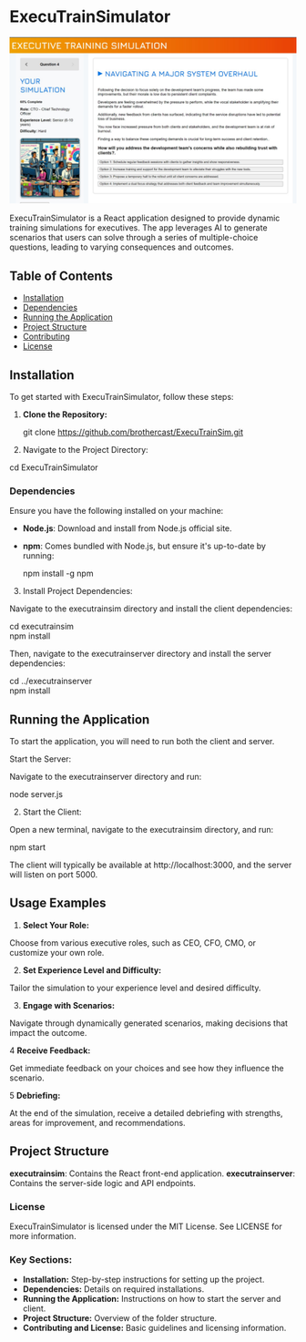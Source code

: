 # ExecuTrainSimulator  

![Screengrab1](./Screengrab1.jpg)

ExecuTrainSimulator is a React application designed to provide dynamic training simulations for executives. The app leverages AI to generate scenarios that users can solve through a series of multiple-choice questions, leading to varying consequences and outcomes.  
  
## Table of Contents  
  
- [Installation](#installation)  
- [Dependencies](#dependencies)  
- [Running the Application](#running-the-application)  
- [Project Structure](#project-structure)  
- [Contributing](#contributing)  
- [License](#license)  
  
## Installation  
  
To get started with ExecuTrainSimulator, follow these steps:  
  
1. **Clone the Repository:**  
  
   git clone https://github.com/brothercast/ExecuTrainSim.git
 
2. Navigate to the Project Directory:


cd ExecuTrainSimulator  
 

### Dependencies
 
Ensure you have the following installed on your machine:

- **Node.js**: Download and install from Node.js official site.
- **npm**: Comes bundled with Node.js, but ensure it's up-to-date by running:

    npm install -g npm  
 
3. Install Project Dependencies:

Navigate to the executrainsim directory and install the client dependencies:

cd executrainsim  
npm install  

Then, navigate to the executrainserver directory and install the server dependencies:

cd ../executrainserver  
npm install  
 
## Running the Application
 
To start the application, you will need to run both the client and server.

Start the Server:

Navigate to the executrainserver directory and run:

node server.js  
 
2. Start the Client:

Open a new terminal, navigate to the executrainsim directory, and run:

npm start  
 
The client will typically be available at http://localhost:3000, and the server will listen on port 5000.

## Usage Examples
 

1. **Select Your Role:**

Choose from various executive roles, such as CEO, CFO, CMO, or customize your own role.

2. **Set Experience Level and Difficulty:**

Tailor the simulation to your experience level and desired difficulty.

3. **Engage with Scenarios:**

Navigate through dynamically generated scenarios, making decisions that impact the outcome.

4 **Receive Feedback:**

Get immediate feedback on your choices and see how they influence the scenario.

5 **Debriefing:**

At the end of the simulation, receive a detailed debriefing with strengths, areas for improvement, and recommendations.

## Project Structure
 
**executrainsim**: Contains the React front-end application.
**executrainserver**: Contains the server-side logic and API endpoints.


### License
 
ExecuTrainSimulator is licensed under the MIT License. See LICENSE for more information.

  
### Key Sections:  
  
- **Installation:** Step-by-step instructions for setting up the project.  
- **Dependencies:** Details on required installations.  
- **Running the Application:** Instructions on how to start the server and client.  
- **Project Structure:** Overview of the folder structure.  
- **Contributing and License:** Basic guidelines and licensing information.  